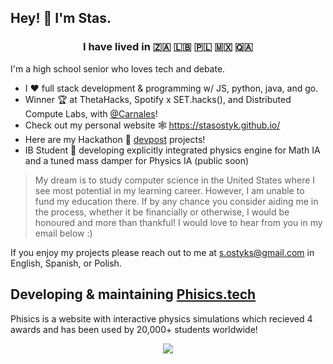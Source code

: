 ## Hey! 👾 I'm Stas.

### <p align="center"> I have lived in 🇿🇦 🇱🇧 🇵🇱 🇲🇽 🇶🇦</p>

I'm a high school senior who loves tech and debate.


* I ❤️ full stack development & programming w/ JS, python, java, and go.
* Winner 🏆 at ThetaHacks, Spotify x SET.hacks(), and Distributed Compute Labs, with [@Carnales](https://github.com/carnales)!
* Check out my personal website 🕸️ https://stasostyk.github.io/ 
* Here are my Hackathon 🏅 [devpost](https://devpost.com/stasostyk) projects!
* IB Student 🧪 developing explicitly integrated physics engine for Math IA and a tuned mass damper for Physics IA (public soon)

> My dream is to study computer science in the United States where I see most potential in my learning career. However, I am unable to fund my education there. If by any chance you consider aiding me in the process, whether it be financially or otherwise, I would be honoured and more than thankful! I would love to hear from you in my email below :)

If you enjoy my projects please reach out to me at <a href="mailto:s.ostyks@gmail.com">s.ostyks@gmail.com</a> in English, Spanish, or Polish.

## Developing & maintaining [Phisics.tech](https://phisics.tech) 
Phisics is a website with interactive physics simulations which recieved 4 awards and has been used by 20,000+ students worldwide!  

<!-- 
![StasOstyk's GitHub stats](https://github-readme-stats.vercel.app/api?username=stasostyk&theme=react&show_icons=true)
 -->
 
<p align="center">
  <img src="https://github-readme-stats.vercel.app/api?username=stasostyk&theme=react&show_icons=true">
</p>
